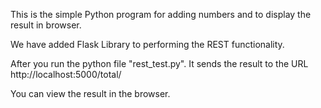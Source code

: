 This is the simple Python program for adding numbers and to display the result in browser.

We have added Flask Library to performing the REST functionality.

After you run the python file "rest_test.py". It sends the result to the URL http://localhost:5000/total/

You can view the result in the browser.